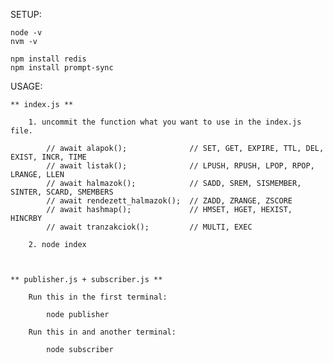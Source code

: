 SETUP:

    node -v
    nvm -v

    npm install redis
    npm install prompt-sync
    
USAGE:  



    ** index.js **

        1. uncommit the function what you want to use in the index.js file.

            // await alapok();              // SET, GET, EXPIRE, TTL, DEL, EXIST, INCR, TIME
            // await listak();              // LPUSH, RPUSH, LPOP, RPOP, LRANGE, LLEN
            // await halmazok();            // SADD, SREM, SISMEMBER, SINTER, SCARD, SMEMBERS
            // await rendezett_halmazok();  // ZADD, ZRANGE, ZSCORE
            // await hashmap();             // HMSET, HGET, HEXIST, HINCRBY
            // await tranzakciok();         // MULTI, EXEC

        2. node index



    ** publisher.js + subscriber.js **

        Run this in the first terminal:
            
            node publisher

        Run this in and another terminal:
            
            node subscriber